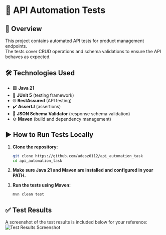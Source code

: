 # 🚀 API Automation Tests

## 📝 Overview
This project contains automated API tests for product management endpoints.  
The tests cover CRUD operations and schema validations to ensure the API behaves as expected.

## 🛠 Technologies Used
- 🟩 **Java 21**
- 🧪 **JUnit 5** (testing framework)
- 🌐 **RestAssured** (API testing)
- ✔️ **AssertJ** (assertions)
- 📄 **JSON Schema Validator** (response schema validation)
- ⚙️ **Maven** (build and dependency management)

## ▶️ How to Run Tests Locally

1. **Clone the repository:**
   ```bash
   git clone https://github.com/adesz0112/api_automation_task
   cd api_automation_task

2. **Make sure Java 21 and Maven are installed and configured in your PATH.**

3. **Run the tests using Maven:**
    ```bash
   mvn clean test

## ✅ Test Results
A screenshot of the test results is included below for your reference:
![Test Results Screenshot](api_results.png)


